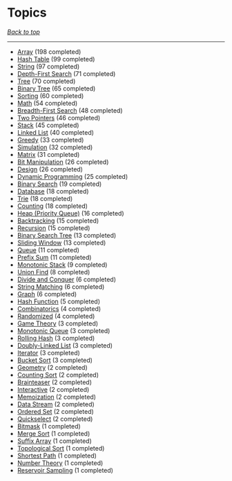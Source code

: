 # Topics

*[Back to top](<../README.md>)*

------

- [Array](<by_topic/Array.md>) (198 completed)
- [Hash Table](<by_topic/Hash Table.md>) (99 completed)
- [String](<by_topic/String.md>) (97 completed)
- [Depth-First Search](<by_topic/Depth-First Search.md>) (71 completed)
- [Tree](<by_topic/Tree.md>) (70 completed)
- [Binary Tree](<by_topic/Binary Tree.md>) (65 completed)
- [Sorting](<by_topic/Sorting.md>) (60 completed)
- [Math](<by_topic/Math.md>) (54 completed)
- [Breadth-First Search](<by_topic/Breadth-First Search.md>) (48 completed)
- [Two Pointers](<by_topic/Two Pointers.md>) (46 completed)
- [Stack](<by_topic/Stack.md>) (45 completed)
- [Linked List](<by_topic/Linked List.md>) (40 completed)
- [Greedy](<by_topic/Greedy.md>) (33 completed)
- [Simulation](<by_topic/Simulation.md>) (32 completed)
- [Matrix](<by_topic/Matrix.md>) (31 completed)
- [Bit Manipulation](<by_topic/Bit Manipulation.md>) (26 completed)
- [Design](<by_topic/Design.md>) (26 completed)
- [Dynamic Programming](<by_topic/Dynamic Programming.md>) (25 completed)
- [Binary Search](<by_topic/Binary Search.md>) (19 completed)
- [Database](<by_topic/Database.md>) (18 completed)
- [Trie](<by_topic/Trie.md>) (18 completed)
- [Counting](<by_topic/Counting.md>) (18 completed)
- [Heap (Priority Queue)](<by_topic/Heap (Priority Queue).md>) (16 completed)
- [Backtracking](<by_topic/Backtracking.md>) (15 completed)
- [Recursion](<by_topic/Recursion.md>) (15 completed)
- [Binary Search Tree](<by_topic/Binary Search Tree.md>) (13 completed)
- [Sliding Window](<by_topic/Sliding Window.md>) (13 completed)
- [Queue](<by_topic/Queue.md>) (11 completed)
- [Prefix Sum](<by_topic/Prefix Sum.md>) (11 completed)
- [Monotonic Stack](<by_topic/Monotonic Stack.md>) (9 completed)
- [Union Find](<by_topic/Union Find.md>) (8 completed)
- [Divide and Conquer](<by_topic/Divide and Conquer.md>) (6 completed)
- [String Matching](<by_topic/String Matching.md>) (6 completed)
- [Graph](<by_topic/Graph.md>) (6 completed)
- [Hash Function](<by_topic/Hash Function.md>) (5 completed)
- [Combinatorics](<by_topic/Combinatorics.md>) (4 completed)
- [Randomized](<by_topic/Randomized.md>) (4 completed)
- [Game Theory](<by_topic/Game Theory.md>) (3 completed)
- [Monotonic Queue](<by_topic/Monotonic Queue.md>) (3 completed)
- [Rolling Hash](<by_topic/Rolling Hash.md>) (3 completed)
- [Doubly-Linked List](<by_topic/Doubly-Linked List.md>) (3 completed)
- [Iterator](<by_topic/Iterator.md>) (3 completed)
- [Bucket Sort](<by_topic/Bucket Sort.md>) (3 completed)
- [Geometry](<by_topic/Geometry.md>) (2 completed)
- [Counting Sort](<by_topic/Counting Sort.md>) (2 completed)
- [Brainteaser](<by_topic/Brainteaser.md>) (2 completed)
- [Interactive](<by_topic/Interactive.md>) (2 completed)
- [Memoization](<by_topic/Memoization.md>) (2 completed)
- [Data Stream](<by_topic/Data Stream.md>) (2 completed)
- [Ordered Set](<by_topic/Ordered Set.md>) (2 completed)
- [Quickselect](<by_topic/Quickselect.md>) (2 completed)
- [Bitmask](<by_topic/Bitmask.md>) (1 completed)
- [Merge Sort](<by_topic/Merge Sort.md>) (1 completed)
- [Suffix Array](<by_topic/Suffix Array.md>) (1 completed)
- [Topological Sort](<by_topic/Topological Sort.md>) (1 completed)
- [Shortest Path](<by_topic/Shortest Path.md>) (1 completed)
- [Number Theory](<by_topic/Number Theory.md>) (1 completed)
- [Reservoir Sampling](<by_topic/Reservoir Sampling.md>) (1 completed)
